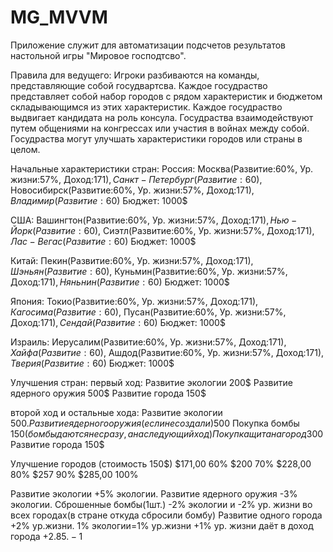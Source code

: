 # MG_MVVM
Приложение служит для автоматизации подсчетов результатов настольной игры "Мировое господтсво".


Правила для ведущего:
Игроки разбиваются на команды, представляющие собой госудвартсва.
Каждое госудраство представляет собой набор городов с рядом характеристик и бюджетом складывающимся из этих характеристик.
Каждое госудраство выдвигает кандидата на роль консула.
Госудраства взаимодействуют путем общениями на конгрессах или участия в войнах между собой.
Госудраства могут улучшать характеристики городов или страны в целом.

Начальные характеристики стран:
Россия: Москва(Развитие:60%, Ур. жизни:57%, Доход:171$), Санкт-Петербург(Развитие:60%, Ур. жизни:57%, Доход:171$),
Новосибирск(Развитие:60%, Ур. жизни:57%, Доход:171$), Владимир(Развитие:60%, Ур. жизни:57%, Доход:171$)
Бюджет: 1000$

США: Вашингтон(Развитие:60%, Ур. жизни:57%, Доход:171$), Нью-Йорк(Развитие:60%, Ур. жизни:57%, Доход:171$), 
Сиэтл(Развитие:60%, Ур. жизни:57%, Доход:171$), Лас-Вегас(Развитие:60%, Ур. жизни:57%, Доход:171$)
Бюджет: 1000$

Китай: Пекин(Развитие:60%, Ур. жизни:57%, Доход:171$), Шэньян(Развитие:60%, Ур. жизни:57%, Доход:171$),
Куньмин(Развитие:60%, Ур. жизни:57%, Доход:171$), Няньнин(Развитие:60%, Ур. жизни:57%, Доход:171$)
Бюджет: 1000$

Япония: Токио(Развитие:60%, Ур. жизни:57%, Доход:171$), Кагосима(Развитие:60%, Ур. жизни:57%, Доход:171$),
Пусан(Развитие:60%, Ур. жизни:57%, Доход:171$), Сендай(Развитие:60%, Ур. жизни:57%, Доход:171$)
Бюджет: 1000$

Израиль: Иерусалим(Развитие:60%, Ур. жизни:57%, Доход:171$), Хайфа(Развитие:60%, Ур. жизни:57%, Доход:171$),
Ашдод(Развитие:60%, Ур. жизни:57%, Доход:171$), Тверия(Развитие:60%, Ур. жизни:57%, Доход:171$)
Бюджет: 1000$

Улучшения стран:
первый ход:
Развитие экологии 200$
Развитие ядерного оружия 500$
Развитие города 150$

второй ход и остальные хода:
Развитие экологии 500$.
Развитие ядерного оружия(если не создали) 500$
Покупка бомбы 150$(бомбы даются не сразу, а на следующий ход)
Покупка щита на город 300$
Развитие города 150$

Улучшение городов (стоимость 150$)
$171,00 	60%
$200    	70%
$228,00 	80%
$257    	90%
$285,00 	100%

Развитие экологии +5% экологии.
Развитие ядерного оружия -3% экологии.
Сброшенные бомбы(1шт.) -2% экологии и -2% ур. жизни во всех городах(в стране откуда сбросили бомбу)
Развитие одного города +2% ур.жизни.
1% экологии=1% ур.жизни
+1% ур. жизни даёт в доход города +2.85$.
-1% ур. жизни забирает доход города -2.85$
